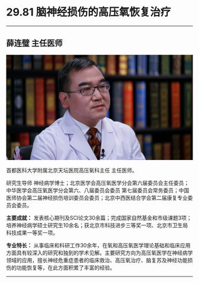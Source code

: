 # 29.81 脑神经损伤的高压氧恢复治疗

---

## 薛连璧 主任医师

![1686203532217](image/c29_081/1686203532217.png)

首都医科大学附属北京天坛医院高压氧科主任 主任医师。

研究生导师 神经病学博士；北京医学会高压氧医学分会第六届委员会主任委员；中华医学会高压氧医学分会第六、八届委员会委员 第七届委员会常务委员；中国医师协会第二届神经损伤培训委员会委员；北京中西医结合学会第二届康复专业委员会委员。

**主要成就：** 发表核心期刊及SCI论文30余篇；完成国家自然基金和市级课题3项；培养神经病学硕士研究生10余名；获北京市科技进步三等奖一项、北京市卫生局科技成果一等奖一项。

**专业特长：** 从事临床和科研工作30余年，在氧和高压氧医学理论基础和临床应用方面具有较深入的研究和独到的学术见解。主要研究方向为高压氧医学在神经病学领域的应用，擅长神经危重症患者的临床救治、高压氧治疗、脑复苏及神经功能损伤的功能恢复等，在此方面积累了丰富的经验。

---
